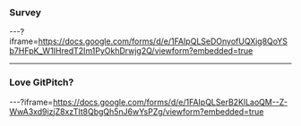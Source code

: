 
### Survey

---?iframe=https://docs.google.com/forms/d/e/1FAIpQLSeDOnyofUQXig8QoYSb7HFpK_W1IHredT2Im1PyOkhDrwjg2Q/viewform?embedded=true

---

### Love GitPitch?

---?iframe=https://docs.google.com/forms/d/e/1FAIpQLSerB2KlLaoQM--Z-WwA3xd9izjZ8xzTlt8QbgQh5nJ6wYsPZg/viewform?embedded=true


